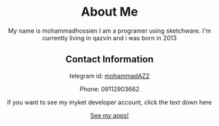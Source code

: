<html lang="en">
<center>
<head>
<meta charset="UTF-8">
<meta name="viewport" content="width=device-width, initial-scale=1.0">
<link rel="stylesheet" href="styles.css">
</head>
<body>
<div class="container">
    <h1>About Me</h1>
    <p>My name is mohammadhossien I am a programer using sketchware. I'm currently living in qazvin and i was born in 2013</p>
    <h2>Contact Information</h2>
    <p>telegram id: <a href="https://t.me/mohammadAZ2">mohammadAZ2</p></a>
    <p>Phone: 09112903662</p>
    <p> if you want to see my myket developer account, click the text down here</p>
<a href="https://myket.ir/developer/dev-81678">
<p>See my apps!</p>
</a>
</div>
</body>
